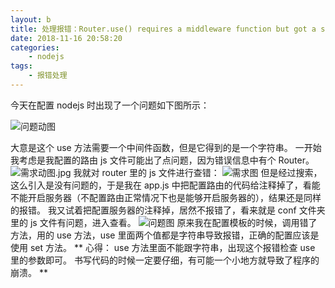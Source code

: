 ```yaml
---
layout: b
title: 处理报错：Router.use() requires a middleware function but got a string
date: 2018-11-16 20:58:20
categories:
	- nodejs
tags:
	- 报错处理
---
```


今天在配置 nodejs 时出现了一个问题如下图所示：

![问题动图](https://myblog-1257961174.cos.ap-beijing.myqcloud.com/blog/07-Requires-a-middleware-function-but-got-a-string/1.jpg)

<!-- more -->

大意是这个 use 方法需要一个中间件函数，但是它得到的是一个字符串。
一开始我考虑是我配置的路由 js 文件可能出了点问题，因为错误信息中有个 Router。
![需求动图.jpg](https://myblog-1257961174.cos.ap-beijing.myqcloud.com/blog/07-Requires-a-middleware-function-but-got-a-string/2.jpg)
我就对 router 里的 js 文件进行查错：
![需求图](https://myblog-1257961174.cos.ap-beijing.myqcloud.com/blog/07-Requires-a-middleware-function-but-got-a-string/3.jpg)
但是经过搜索，这么引入是没有问题的，于是我在 app.js 中把配置路由的代码给注释掉了，看能不能开启服务器（不配置路由正常情况下也是能够开启服务器的），结果还是同样的报错。
我又试着把配置服务器的注释掉，居然不报错了，看来就是 conf 文件夹里的 js 文件有问题，进入查看。
![问题图](https://myblog-1257961174.cos.ap-beijing.myqcloud.com/blog/07-Requires-a-middleware-function-but-got-a-string/4.jpg)
原来我在配置模板的时候，调用错了方法，用的 use 方法，use 里面两个值都是字符串导致报错，正确的配置应该是使用 set 方法。
**
心得：
use 方法里面不能跟字符串，出现这个报错检查 use 里的参数即可。
书写代码的时候一定要仔细，有可能一个小地方就导致了程序的崩溃。
**
